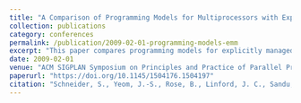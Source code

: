 ```yaml
---
title: "A Comparison of Programming Models for Multiprocessors with Explicitly Managed Memory Hierarchies"
collection: publications
category: conferences
permalink: /publication/2009-02-01-programming-models-emm
excerpt: "This paper compares programming models for explicitly managed memory hierarchies (EMM), focusing on programmability and performance across application workloads."
date: 2009-02-01
venue: "ACM SIGPLAN Symposium on Principles and Practice of Parallel Programming (PPoPP)"
paperurl: "https://doi.org/10.1145/1504176.1504197"
citation: "Schneider, S., Yeom, J.-S., Rose, B., Linford, J. C., Sandu, A., & Nikolopoulos, D. S. (2009). \"A Comparison of Programming Models for Multiprocessors with Explicitly Managed Memory Hierarchies.\" *PPoPP '09*, 131–140. https://doi.org/10.1145/1504176.1504197"
---
```

